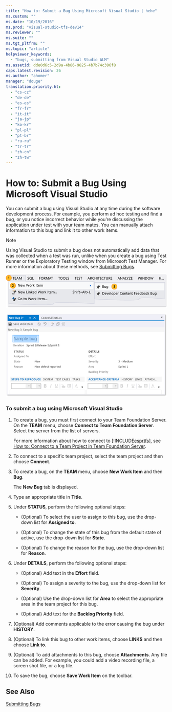 ```yaml
---
title: "How to: Submit a Bug Using Microsoft Visual Studio | hehe"
ms.custom: ""
ms.date: "10/19/2016"
ms.prod: "visual-studio-tfs-dev14"
ms.reviewer: ""
ms.suite: ""
ms.tgt_pltfrm: ""
ms.topic: "article"
helpviewer_keywords: 
  - "bugs, submitting from Visual Studio ALM"
ms.assetid: dde0d6c5-2d9a-4b86-9825-4b7b74c396f8
caps.latest.revision: 26
ms.author: "ahomer"
manager: "douge"
translation.priority.ht: 
  - "cs-cz"
  - "de-de"
  - "es-es"
  - "fr-fr"
  - "it-it"
  - "ja-jp"
  - "ko-kr"
  - "pl-pl"
  - "pt-br"
  - "ru-ru"
  - "tr-tr"
  - "zh-cn"
  - "zh-tw"
---
```

# How to: Submit a Bug Using Microsoft Visual Studio
You can submit a bug using Visual Studio at any time during the software development process. For example, you perform ad hoc testing and find a bug, or you notice incorrect behavior while you’re discussing the application under test with your team mates. You can manually attach information to this bug and link it to other work items.  
  
> [!NOTE]
>  Using Visual Studio to submit a bug does not automatically add data that was collected when a test was run, unlike when you create a bug using Test Runner or the Exploratory Testing window from Microsoft Test Manager. For more information about these methods, see [Submitting Bugs](../test_notintoc/submitting-bugs-in-microsoft-test-manager.md).  
  
 ![Create bug in Visual Studio](../test/media/vs_createbug1.png "VS_CreateBug1")  
  
 ![New bug form in Vsual Studio](../test/media/vs_createbug2.png "VS_CreateBug2")  
  
### To submit a bug using Microsoft Visual Studio  
  
1.  To create a bug, you must first connect to your Team Foundation Server. On the **TEAM** menu, choose **Connect to Team Foundation Server**. Select the server from the list of servers.  
  
     For more information about how to connect to [!INCLUDE[esprtfs](../code-quality/includes/esprtfs_md.md)], see [How to: Connect to a Team Project in Team Foundation Server](http://msdn.microsoft.com/en-us/25b3fe4f-ee89-4b58-ba19-4c94a47636a6).  
  
2.  To connect to a specific team project, select the team project and then choose **Connect**.  
  
3.  To create a bug, on the **TEAM** menu, choose **New Work Item** and then **Bug**.  
  
     The **New Bug** tab is displayed.  
  
4.  Type an appropriate title in **Title**.  
  
5.  Under **STATUS**, perform the following optional steps:  
  
    -   (Optional) To select the user to assign to this bug, use the drop-down list for **Assigned to**.  
  
    -   (Optional) To change the state of this bug from the default state of active, use the drop-down list for **State**.  
  
    -   (Optional) To change the reason for the bug, use the drop-down list for **Reason**.  
  
6.  Under **DETAILS**, perform the following optional steps:  
  
    -   (Optional) Add text in the **Effort** field.  
  
    -   (Optional) To assign a severity to the bug, use the drop-down list for **Severity**.  
  
    -   (Optional) Use the drop-down list for **Area** to select the appropriate area in the team project for this bug.  
  
    -   (Optional) Add text for the **Backlog Priority** field.  
  
7.  (Optional) Add comments applicable to the error causing the bug under **HISTORY**.  
  
8.  (Optional) To link this bug to other work items, choose **LINKS** and then choose **Link to**.  
  
9. (Optional) To add attachments to this bug, choose **Attachments**. Any file can be added. For example, you could add a video recording file, a screen shot file, or a log file.  
  
10. To save the bug, choose **Save Work Item** on the toolbar.  
  
## See Also  
 [Submitting Bugs](../test_notintoc/submitting-bugs-in-microsoft-test-manager.md)